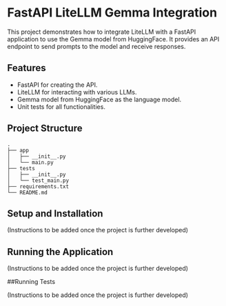 # FastAPI LiteLLM Gemma Integration

This project demonstrates how to integrate LiteLLM with a FastAPI application to use the Gemma model from HuggingFace. It provides an API endpoint to send prompts to the model and receive responses.

## Features

- FastAPI for creating the API.
- LiteLLM for interacting with various LLMs.
- Gemma model from HuggingFace as the language model.
- Unit tests for all functionalities.

## Project Structure

```
.
├── app
│   ├── __init__.py
│   └── main.py
├── tests
│   ├── __init__.py
│   └── test_main.py
├── requirements.txt
└── README.md
```

## Setup and Installation

(Instructions to be added once the project is further developed)

## Running the Application

(Instructions to be added once the project is further developed)

##Running Tests

(Instructions to be added once the project is further developed)
```
